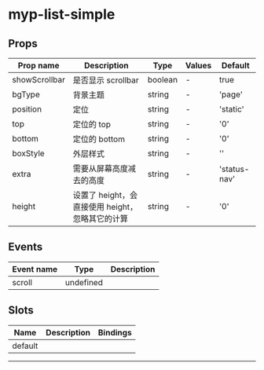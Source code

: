 # myp-list-simple

## Props

| Prop name     | Description                                      | Type    | Values | Default      |
| ------------- | ------------------------------------------------ | ------- | ------ | ------------ |
| showScrollbar | 是否显示 scrollbar                               | boolean | -      | true         |
| bgType        | 背景主题                                         | string  | -      | 'page'       |
| position      | 定位                                             | string  | -      | 'static'     |
| top           | 定位的 top                                       | string  | -      | '0'          |
| bottom        | 定位的 bottom                                    | string  | -      | '0'          |
| boxStyle      | 外层样式                                         | string  | -      | ''           |
| extra         | 需要从屏幕高度减去的高度                         | string  | -      | 'status-nav' |
| height        | 设置了 height，会直接使用 height，忽略其它的计算 | string  | -      | '0'          |

## Events

| Event name | Type      | Description |
| ---------- | --------- | ----------- |
| scroll     | undefined |

## Slots

| Name    | Description | Bindings |
| ------- | ----------- | -------- |
| default |             |          |

---
